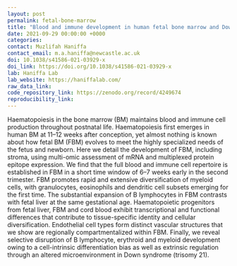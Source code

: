 ```yaml
---
layout: post
permalink: fetal-bone-marrow
title: "Blood and immune development in human fetal bone marrow and Down syndrome"
date: 2021-09-29 00:00:00 +0000
categories: 
contact: Muzlifah Haniffa
contact_email: m.a.haniffa@newcastle.ac.uk
doi: 10.1038/s41586-021-03929-x 
doi_link: https://doi.org/10.1038/s41586-021-03929-x
lab: Haniffa Lab
lab_website: https://haniffalab.com/
raw_data_link:
code_repository_link: https://zenodo.org/record/4249674
reproducibility_link: 
---
```

Haematopoiesis in the bone marrow (BM) maintains blood and immune cell production throughout postnatal life. Haematopoiesis first emerges in human BM at 11–12 weeks after conception, yet almost nothing is known about how fetal BM (FBM) evolves to meet the highly specialized needs of the fetus and newborn. Here we detail the development of FBM, including stroma, using multi-omic assessment of mRNA and multiplexed protein epitope expression. We find that the full blood and immune cell repertoire is established in FBM in a short time window of 6–7 weeks early in the second trimester. FBM promotes rapid and extensive diversification of myeloid cells, with granulocytes, eosinophils and dendritic cell subsets emerging for the first time. The substantial expansion of B lymphocytes in FBM contrasts with fetal liver at the same gestational age. Haematopoietic progenitors from fetal liver, FBM and cord blood exhibit transcriptional and functional differences that contribute to tissue-specific identity and cellular diversification. Endothelial cell types form distinct vascular structures that we show are regionally compartmentalized within FBM. Finally, we reveal selective disruption of B lymphocyte, erythroid and myeloid development owing to a cell-intrinsic differentiation bias as well as extrinsic regulation through an altered microenvironment in Down syndrome (trisomy 21).